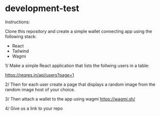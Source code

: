 # development-test

Instructions:

Clone this repository and create a simple wallet connecting app using the following stack:

- React
- Tailwind
- Wagmi

1/ Make a simple React application that lists the follwing users in a table:

https://reqres.in/api/users?page=1

2/ Then for each user create a page that displays a random image from the random image host of your choice. 

3/ Then attach a wallet to the app using wagmi https://wagmi.sh/

4/ Give us a link to your repo
